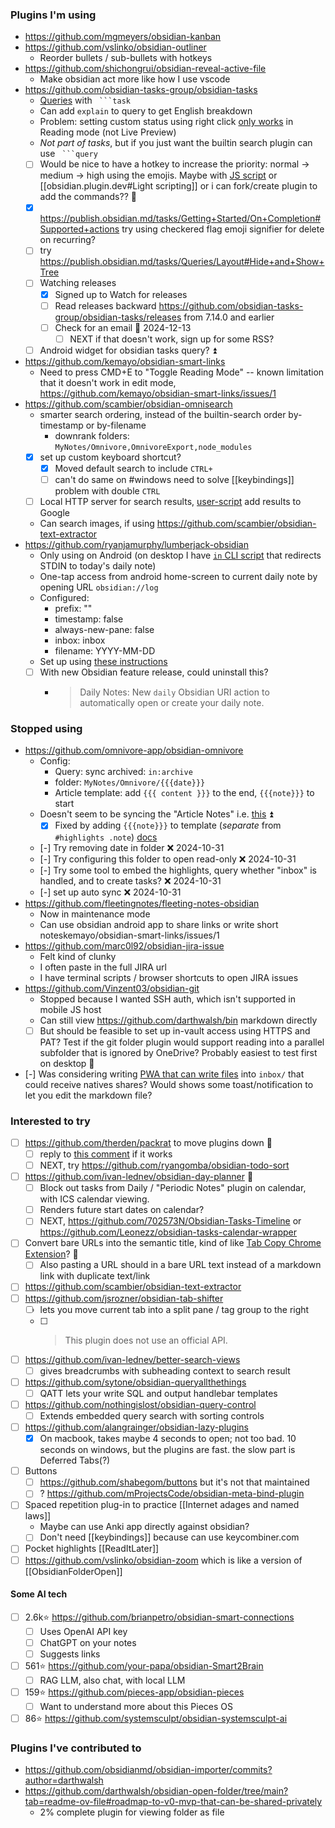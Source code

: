 ### Plugins I'm using
- https://github.com/mgmeyers/obsidian-kanban
- https://github.com/vslinko/obsidian-outliner
    - Reorder bullets / sub-bullets with hotkeys
- https://github.com/shichongrui/obsidian-reveal-active-file
    - Make obsidian act more like how I use vscode
- https://github.com/obsidian-tasks-group/obsidian-tasks
    - [Queries](https://publish.obsidian.md/tasks/Queries/About+Queries) with ```` ```task````
    - Can add `explain` to query to get English breakdown
    - Problem: setting custom status using right click [only works](https://publish.obsidian.md/tasks/Editing/Toggling+and+Editing+Statuses#'Change+task+status'+context+menu) in Reading mode (not Live Preview)
    - *Not part of tasks*, but if you just want the builtin search plugin can use ```` ```query````
    - [ ] Would be nice to have a hotkey to increase the priority: normal -> medium -> high using the emojis. Maybe with [JS script](https://github.com/eoureo/obsidian-runjs) or [[obsidian.plugin.dev#Light scripting]] or i can fork/create plugin to add the commands?? 🔼 
    - [x] https://publish.obsidian.md/tasks/Getting+Started/On+Completion#Supported+actions try using checkered flag emoji signifier for delete on recurring?
	- [ ] try https://publish.obsidian.md/tasks/Queries/Layout#Hide+and+Show+Tree
    - [ ] Watching releases
		- [x] Signed up to Watch for releases
		- [ ] Read releases backward https://github.com/obsidian-tasks-group/obsidian-tasks/releases from 7.14.0 and earlier
		- [ ] Check for an email 🛫 2024-12-13 
		    - [ ] NEXT if that doesn't work, sign up for some RSS?
	- [ ] Android widget for obsidian tasks query? ⏫ 
- https://github.com/kemayo/obsidian-smart-links
    - Need to press CMD+E to "Toggle Reading Mode" -- known limitation that it doesn't work in edit mode,  https://github.com/kemayo/obsidian-smart-links/issues/1
- https://github.com/scambier/obsidian-omnisearch
    - smarter search ordering, instead of the builtin-search order by-timestamp or by-filename
        - downrank folders: `MyNotes/Omnivore,OmnivoreExport,node_modules`
    - [x] set up custom keyboard shortcut?
        - [x] Moved default search to include `CTRL+`
        - [ ] can't do same on #windows need to solve [[keybindings]] problem with double `CTRL` 
    - [ ] Local HTTP server for search results, [user-script](https://publish.obsidian.md/omnisearch/Inject+Omnisearch+results+into+your+search+engine) add results to Google
    - Can search images, if using https://github.com/scambier/obsidian-text-extractor
- https://github.com/ryanjamurphy/lumberjack-obsidian
    - Only using on Android (on desktop I have [`in` CLI script](../in.ps1) that redirects STDIN to today's daily note)
    - One-tap access from android home-screen to current daily note by opening URL `obsidian://log`
    - Configured:
        - prefix: ""
        - timestamp: false
        - always-new-pane: false
        - inbox: inbox
        - filename: YYYY-MM-DD
	- Set up using [these instructions](https://github.com/ryanjamurphy/lumberjack-obsidian/pull/17/files)
	- [ ] With new Obsidian feature release, could uninstall this?
		- >Daily Notes: New `daily` Obsidian URI action to automatically open or create your daily note.
### Stopped using
- https://github.com/omnivore-app/obsidian-omnivore
    - Config: 
        - Query: sync archived: `in:archive`
        - folder: `MyNotes/Omnivore/{{{date}}}`
        - Article template: add `{{{ content }}}` to the end, `{{{note}}}` to start
    - Doesn't seem to be syncing the "Article Notes" i.e. [this](https://omnivore.app/me/mkdocs-linkcheck-py-pi-19230563b36) ⏫
        - [x] Fixed by adding `{{{note}}}` to template (*separate* from `#highlights .note`) [docs](https://docs.omnivore.app/integrations/obsidian.html#sync-all-the-items-into-a-single-note)
    - [-] Try removing date in folder ❌ 2024-10-31
    - [-] Try configuring this folder to open read-only ❌ 2024-10-31
    - [-] Try some tool to embed the highlights, query whether "inbox" is handled, and to create tasks? ❌ 2024-10-31
    - [-] set up auto sync ❌ 2024-10-31
- https://github.com/fleetingnotes/fleeting-notes-obsidian
    - Now in maintenance mode
    - Can use obsidian android app to share links or write short noteskemayo/obsidian-smart-links/issues/1
- https://github.com/marc0l92/obsidian-jira-issue
    - Felt kind of clunky
    - I often paste in the full JIRA url
    - I have terminal scripts / browser shortcuts to open JIRA issues
- https://github.com/Vinzent03/obsidian-git
	- Stopped because I wanted SSH auth, which isn't supported in mobile JS host
	- Can still view https://github.com/darthwalsh/bin markdown directly
	- [ ] But should be feasible to set up in-vault access using HTTPS and PAT? Test if the git folder plugin would support reading into a parallel subfolder that is ignored by OneDrive? Probably easiest to test first on desktop 🔼 
- [-] Was considering writing [PWA that can write files](https://whatpwacando.today/file-system/) into `inbox/` that could receive natives shares? Would shows some toast/notification to let you edit the markdown file?

### Interested to try
- [ ] https://github.com/therden/packrat to move plugins down 🔼 
	- [ ] reply to [this comment](https://www.reddit.com/r/ObsidianMD/comments/19aed04/comment/lnkpnmm/) if it works
	- [ ] NEXT, try https://github.com/ryangomba/obsidian-todo-sort
- [ ] https://github.com/ivan-lednev/obsidian-day-planner 🔼 
	- [ ] Block out tasks from Daily / "Periodic Notes" plugin on calendar, with ICS calendar viewing.
	- [ ] Renders future start dates on calendar?
	- [ ] NEXT, https://github.com/702573N/Obsidian-Tasks-Timeline or https://github.com/Leonezz/obsidian-tasks-calendar-wrapper
- [ ] Convert bare URLs into the semantic title, kind of like [Tab Copy Chrome Extension](https://chromewebstore.google.com/detail/tab-copy/micdllihgoppmejpecmkilggmaagfdmb)? 🔼 
	- [ ] Also pasting a URL should in a bare URL text instead of a markdown link with duplicate text/link
- [ ] https://github.com/scambier/obsidian-text-extractor
- [ ] https://github.com/jsrozner/obsidian-tab-shifter
	- [ ] lets you move current tab into a split pane / tag group to the right
	- [ ] >This plugin does not use an official API.
- [ ] https://github.com/ivan-lednev/better-search-views
	- [ ] gives breadcrumbs with subheading context to search result
- [ ] https://github.com/sytone/obsidian-queryallthethings
	- [ ] QATT lets your write SQL and output handlebar templates
- [ ] https://github.com/nothingislost/obsidian-query-control
    - [ ] Extends embedded query search with sorting controls
- [ ] https://github.com/alangrainger/obsidian-lazy-plugins
	- [x] On macbook, takes maybe 4 seconds to open; not too bad. 10 seconds on windows, but the plugins are fast. the slow part is Deferred Tabs(?)
- [ ] Buttons
	- [ ] https://github.com/shabegom/buttons but it's not that maintained
	- [ ] ? https://github.com/mProjectsCode/obsidian-meta-bind-plugin
- [ ] Spaced repetition plug-in to practice [[Internet adages and named laws]]
	- Maybe can use Anki app directly against obsidian?
  - [ ] Don't need [[keybindings]] because can use keycombiner.com
- [ ] Pocket highlights [[ReadItLater]]
- [ ] https://github.com/vslinko/obsidian-zoom which is like a version of [[ObsidianFolderOpen]]

#### Some AI tech
- [ ] 2.6k⭐️ https://github.com/brianpetro/obsidian-smart-connections
    - [ ] Uses OpenAI API key
    - [ ] ChatGPT on your notes
    - [ ] Suggests links
- [ ] 561⭐️ https://github.com/your-papa/obsidian-Smart2Brain
    - [ ] RAG LLM, also chat, with local LLM
- [ ] 159⭐️ https://github.com/pieces-app/obsidian-pieces
    - [ ] Want to understand more about this Pieces OS
- [ ] 86⭐️ https://github.com/systemsculpt/obsidian-systemsculpt-ai

### Plugins I've contributed to
- https://github.com/obsidianmd/obsidian-importer/commits?author=darthwalsh
- https://github.com/darthwalsh/obsidian-open-folder/tree/main?tab=readme-ov-file#roadmap-to-v0-mvp-that-can-be-shared-privately
	- 2% complete plugin for viewing folder as file
